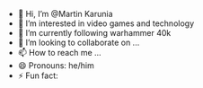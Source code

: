 - 👋 Hi, I’m @Martin Karunia
- 👀 I’m interested in video games and technology
- 🌱 I’m currently following warhammer 40k
- 💞️ I’m looking to collaborate on ...
- 📫 How to reach me ...
- 😄 Pronouns: he/him
- ⚡ Fun fact: 

<!---
MartinFortunez/MartinFortunez is a ✨ special ✨ repository because its `README.md` (this file) appears on your GitHub profile.
You can click the Preview link to take a look at your changes.
--->
